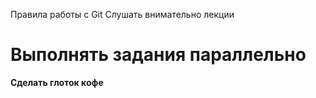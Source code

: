 Правила работы с Git
Слушать внимательно лекции
# Выполнять задания параллельно
**Сделать глоток кофе**